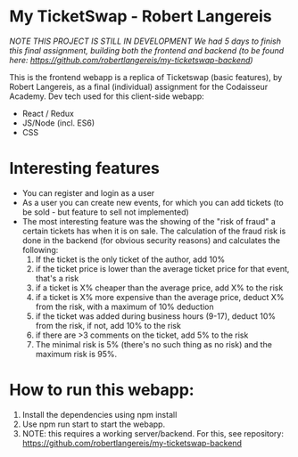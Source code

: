 # My TicketSwap - Robert Langereis

*NOTE THIS PROJECT IS STILL IN DEVELOPMENT*
*We had 5 days to finish this final assignment, building both the frontend and backend (to be found here: https://github.com/robertlangereis/my-ticketswap-backend)*

This is the frontend webapp is a replica of Ticketswap (basic features), by Robert Langereis, as a final (individual) assignment for the Codaisseur Academy. Dev tech used for this client-side webapp: 
- React / Redux
- JS/Node (incl. ES6)
- CSS

# Interesting features
* You can register and login as a user
* As a user you can create new events, for which you can add tickets (to be sold - but feature to sell not implemented)
* The most interesting feature was the showing of the "risk of fraud" a certain tickets has when it is on sale. The calculation of the fraud risk is done in the backend (for obvious security reasons) and calculates the following:
    1. If the ticket is the only ticket of the author, add 10%
    2. if the ticket price is lower than the average ticket price for that event, that's a risk
    3. if a ticket is X% cheaper than the average price, add X% to the risk
    4. if a ticket is X% more expensive than the average price, deduct X% from the risk, with a maximum of 10% deduction
    5. if the ticket was added during business hours (9-17), deduct 10% from the risk, if not, add 10% to the risk
    6. if there are >3 comments on the ticket, add 5% to the risk
    7. The minimal risk is 5% (there's no such thing as no risk) and the maximum risk is 95%.

# How to run this webapp:
1. Install the dependencies using npm install
2. Use npm run start to start the webapp. 
3. NOTE: this requires a working server/backend. For this, see repository: https://github.com/robertlangereis/my-ticketswap-backend
